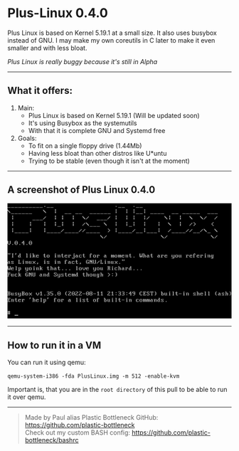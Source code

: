 # Plus-Linux 0.4.0

Plus Linux is based on Kernel 5.19.1 at a small size. 
It also uses busybox instead of GNU. I may make my own coreutils in C later to make it even smaller and with less bloat. 

*Plus Linux is really buggy because it's still in Alpha*

---

## What it offers:
1. Main:
    - Plus Linux is based on Kernel 5.19.1 (Will be updated soon)
    - It's using Busybox as the systemutils
    - With that it is complete GNU and Systemd free
2. Goals:
    - To fit on a single floppy drive (1.44Mb)
    - Having less bloat than other distros like U*untu
    - Trying to be stable (even though it isn't at the moment)

---

## A screenshot of Plus Linux 0.4.0
![Plus-Linux-Screenshot](https://github.com/plastic-bottleneck/Plus-Linux/blob/main/Images/Plus-Linux-0.4.0.jpg)

---

## How to run it in a VM
You can run it using qemu:
```
qemu-system-i386 -fda PlusLinux.img -m 512 -enable-kvm
```
Important is, that you are in the ```root directory```  of this pull to be able to run it over qemu.  

---

> Made by Paul alias Plastic Bottleneck GitHub: https://github.com/plastic-bottleneck  
> Check out my custom BASH config: https://github.com/plastic-bottleneck/bashrc
